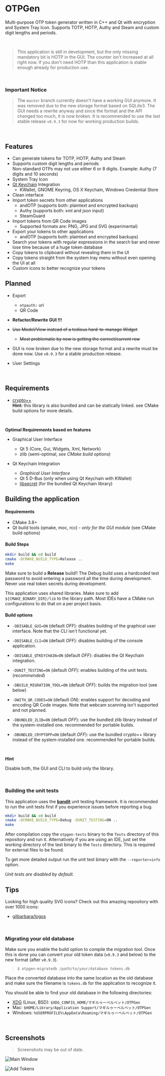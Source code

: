 # OTPGen

Multi-purpose OTP token generator written in C++ and Qt with encryption and System Tray Icon.
Supports TOTP, HOTP, Authy and Steam and custom digit lengths and periods.

<br>

> This application is still in development, but the only missing mandatory bit is HOTP
> in the GUI. The counter isn't increased at all right now. If you don't need HOTP than
> this application is stable enough already for production use.

<br>

### Important Notice

> The `master` branch currently doesn't have a working GUI anymore. It was removed due
> to the new storage format based on SQLite3. The GUI needs a rewrite anyway and since the
> format and the API changed too much, it is now broken. It is recommended to use the
> last stable release `v0.9.3` for now for working production builds.

<br>

## Features

 - Can generate tokens for TOTP, HOTP, Authy and Steam
 - Supports custom digit lengths and periods <br>
   Non-standard OTPs may not use either 6 or 8 digits. Example: Authy (7 digits and 10 seconds)
 - System Tray Icon
 - [Qt Keychain](https://github.com/frankosterfeld/qtkeychain) Integration
   - KWallet, GNOME Keyring, OS X Keychain, Windows Credential Store
 - Clean interface
 - Import token secrets from other applications
   - andOTP (supports both: plaintext and encrypted backups)
   - Authy (supports both: xml and json input)
   - SteamGuard
 - Import tokens from QR Code images
   - Supported formats are: PNG, JPG and SVG (experimental)
 - Export your tokens to other applications
   - andOTP (supports both: plaintext and encrypted backups)
 - Search your tokens with regular expressions in the search bar and never lose
   time because of a huge token database
 - Copy tokens to clipboard without revealing them in the UI
 - Copy tokens straight from the system tray menu without even opening the UI at all
 - Custom icons to better recognize your tokens


## Planned

 - Export
   - `otpauth:` uri
   - QR Code

 - **Refactor/Rewrite GUI !!!**
 - ~~Use Model/View instead of a tedious hard-to-manage Widget~~
   - ~~Most problematic by now is getting the correct/current row~~
 - GUI is now broken due to the new storage format and a rewrite
   must be done now. Use `v0.9.3` for a stable production release.

 - User Settings

<br>

## Requirements

 - [crypto++](https://cryptopp.com/) <br>
   **Hint:** this library is also bundled and can be statically linked.
   see CMake build options for more details.

<br>

**Optimal Requirements based on features**

 - Graphical User Interface
   - Qt 5 (Core, Gui, Widgets, Xml, Network)
   - zlib (semi-optimal, *see CMake build options*)

 - Qt Keychain Integration
   - *Graphical User Interface*
   - Qt 5 D-Bus (only when using Qt Keychain with KWallet)
   - [libsecret](https://wiki.gnome.org/Projects/Libsecret) (for the bundled Qt Keychain library)


## Building the application

#### Requirements

 - CMake 3.8+
 - Qt build tools (qmake, moc, rcc) - *only for the GUI module* (see CMake build options)

#### Build Steps

```sh
mkdir build && cd build
cmake -DCMAKE_BUILD_TYPE=Release ..
make
```

Make sure to build a **Release** build!! The Debug build uses a hardcoded test password
to avoid entering a password all the time during development. Never use real token secrets
during development.

This application uses shared libraries. Make sure to add `${CMAKE_BINARY_DIR}/lib` to the
library path. Most IDEs have a CMake run configurations to do that on a per project basis.

#### Build options

 - `-DDISABLE_GUI=ON` (default *OFF*): disables building of the graphical user interface.
   Note that the CLI isn't functional yet.

 - `-DDISABLE_CLI=ON` (default *OFF*): disables building of the console application.

 - `-DDISABLE_QTKEYCHAIN=ON` (default *OFF*): disables the Qt Keychain integration.

 - `-DUNIT_TESTING=ON` (default *OFF*): enables building of the unit tests. (*recommended*)

 - `-DBUILD_MIGRATION_TOOL=ON` (default *OFF*): builds the migration tool (see below)

 - `-DWITH_QR_CODES=ON` (default *ON*): enables support for decoding and encoding QR Code images.
   Note that webcam scanning isn't supported and not planned.

 - `-DBUNDLED_ZLIB=ON` (default *OFF*): use the bundled zlib library instead of the system-installed
   one. recommended for portable builds.

 - `-DBUNDLED_CRYPTOPP=ON` (default *OFF*): use the bundled crypto++ library instead of the system-installed
   one. recommended for portable builds.

<br>

**Hint**

Disable both, the GUI and CLI to build only the library.

<br>

### Building the unit tests

This application uses the [**bandit**](https://github.com/banditcpp/bandit) unit testing framework.
It is recommended to run the unit tests first if you experience issues before reporting a bug.

```sh
mkdir build && cd build
cmake -DCMAKE_BUILD_TYPE=Debug -DUNIT_TESTING=ON ..
make
```

After compilation copy the `otpgen-tests` binary to the `Tests` directory of this repository
and run it. Alternatively if you are using an IDE, just set the working directory of the
test binary to the `Tests` directory. This is required for external files to be found.

To get more detailed output run the unit test binary with the `--reporter=info` option.

*Unit tests are disabled by default.*


## Tips

Looking for high quality SVG icons? Check out this amazing repository with over 1000 icons:

 - [gilbarbara/logos](https://github.com/gilbarbara/logos)


<br>

### Migrating your old database

Make sure you enable the build option to compile the migration tool. Once this is done
you can convert your old token data (`v0.9.3` and below) to the new format (after `v0.9.3`).

> `$ otpgen-migratedb /path/to/your/database tokens.db`

Place the converted database into the same location as the old database and make sure
the filename is `tokens.db` for the application to recognize it.

You should be able to find your old database in the following directories:

 - [XDG](https://specifications.freedesktop.org/basedir-spec/basedir-spec-latest.html) (Linux, BSD): `$XDG_CONFIG_HOME/マギルゥーベルベット/OTPGen`
 - Mac: `$HOME/Library/Application Support/マギルゥーベルベット/OTPGen`
 - Windows: `%USERPROFILE%\AppData\Roaming/マギルゥーベルベット/OTPGen`

<br>

## Screenshots

> Screenshots may be out of date.

![Main Window](./.screenshots/MainWindow.png "Main Window")

![Add Tokens](./.screenshots/AddTokens.png "Add Tokens")
